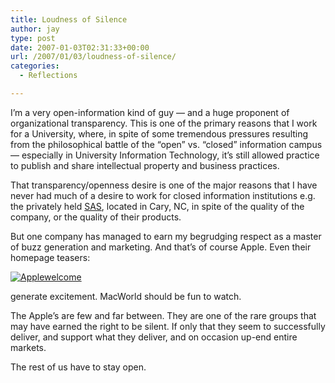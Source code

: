 ```yaml
---
title: Loudness of Silence
author: jay
type: post
date: 2007-01-03T02:31:33+00:00
url: /2007/01/03/loudness-of-silence/
categories:
  - Reflections

---
```

I’m a very open-information kind of guy — and a huge proponent of organizational transparency. This is one of the primary reasons that I work for a University, where, in spite of some tremendous pressures resulting from the philosophical battle of the “open” vs. “closed” information campus — especially in University Information Technology, it’s still allowed practice to publish and share intellectual property and business practices.

That transparency/openness desire is one of the major reasons that I have never had much of a desire to work for closed information institutions e.g. the privately held [SAS][1], located in Cary, NC, in spite of the quality of the company, or the quality of their products.

But one company has managed to earn my begrudging respect as a master of buzz generation and marketing. And that’s of course Apple. Even their homepage teasers:

[![Applewelcome][2]][3]

generate excitement. MacWorld should be fun to watch.

The Apple’s are few and far between. They are one of the rare groups that may have earned the right to be silent. If only that they seem to successfully deliver, and support what they deliver, and on occasion up-end entire markets.

The rest of us have to stay open.

 [1]: http://www.sas.com
 [2]: https://cdn.rambleon.org/migrate/2007/01/applewelcome.jpg
 [3]: http://www.apple.com
